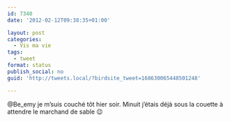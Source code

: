 ```yaml
---
id: 7340
date: '2012-02-12T09:38:35+01:00'

layout: post
categories:
  - Vis ma vie
tags:
  - tweet
format: status
publish_social: no
guid: 'http://tweets.local/?birdsite_tweet=168630065448501248'

---
```


@Be\_emy je m’suis couché tôt hier soir. Minuit j’étais déjà sous la couette à attendre le marchand de sable 😉